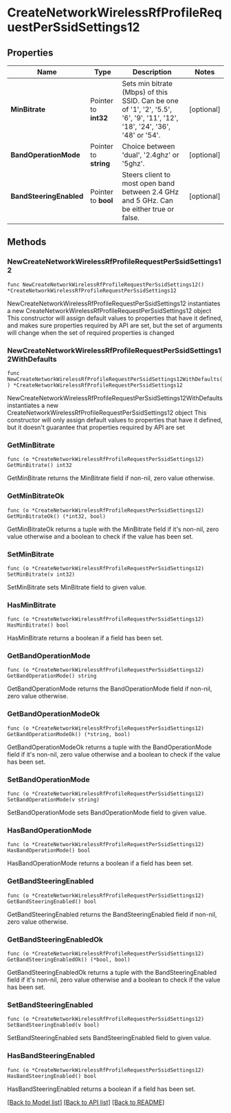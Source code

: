 # CreateNetworkWirelessRfProfileRequestPerSsidSettings12

## Properties

Name | Type | Description | Notes
------------ | ------------- | ------------- | -------------
**MinBitrate** | Pointer to **int32** | Sets min bitrate (Mbps) of this SSID. Can be one of &#39;1&#39;, &#39;2&#39;, &#39;5.5&#39;, &#39;6&#39;, &#39;9&#39;, &#39;11&#39;, &#39;12&#39;, &#39;18&#39;, &#39;24&#39;, &#39;36&#39;, &#39;48&#39; or &#39;54&#39;. | [optional] 
**BandOperationMode** | Pointer to **string** | Choice between &#39;dual&#39;, &#39;2.4ghz&#39; or &#39;5ghz&#39;. | [optional] 
**BandSteeringEnabled** | Pointer to **bool** | Steers client to most open band between 2.4 GHz and 5 GHz. Can be either true or false. | [optional] 

## Methods

### NewCreateNetworkWirelessRfProfileRequestPerSsidSettings12

`func NewCreateNetworkWirelessRfProfileRequestPerSsidSettings12() *CreateNetworkWirelessRfProfileRequestPerSsidSettings12`

NewCreateNetworkWirelessRfProfileRequestPerSsidSettings12 instantiates a new CreateNetworkWirelessRfProfileRequestPerSsidSettings12 object
This constructor will assign default values to properties that have it defined,
and makes sure properties required by API are set, but the set of arguments
will change when the set of required properties is changed

### NewCreateNetworkWirelessRfProfileRequestPerSsidSettings12WithDefaults

`func NewCreateNetworkWirelessRfProfileRequestPerSsidSettings12WithDefaults() *CreateNetworkWirelessRfProfileRequestPerSsidSettings12`

NewCreateNetworkWirelessRfProfileRequestPerSsidSettings12WithDefaults instantiates a new CreateNetworkWirelessRfProfileRequestPerSsidSettings12 object
This constructor will only assign default values to properties that have it defined,
but it doesn't guarantee that properties required by API are set

### GetMinBitrate

`func (o *CreateNetworkWirelessRfProfileRequestPerSsidSettings12) GetMinBitrate() int32`

GetMinBitrate returns the MinBitrate field if non-nil, zero value otherwise.

### GetMinBitrateOk

`func (o *CreateNetworkWirelessRfProfileRequestPerSsidSettings12) GetMinBitrateOk() (*int32, bool)`

GetMinBitrateOk returns a tuple with the MinBitrate field if it's non-nil, zero value otherwise
and a boolean to check if the value has been set.

### SetMinBitrate

`func (o *CreateNetworkWirelessRfProfileRequestPerSsidSettings12) SetMinBitrate(v int32)`

SetMinBitrate sets MinBitrate field to given value.

### HasMinBitrate

`func (o *CreateNetworkWirelessRfProfileRequestPerSsidSettings12) HasMinBitrate() bool`

HasMinBitrate returns a boolean if a field has been set.

### GetBandOperationMode

`func (o *CreateNetworkWirelessRfProfileRequestPerSsidSettings12) GetBandOperationMode() string`

GetBandOperationMode returns the BandOperationMode field if non-nil, zero value otherwise.

### GetBandOperationModeOk

`func (o *CreateNetworkWirelessRfProfileRequestPerSsidSettings12) GetBandOperationModeOk() (*string, bool)`

GetBandOperationModeOk returns a tuple with the BandOperationMode field if it's non-nil, zero value otherwise
and a boolean to check if the value has been set.

### SetBandOperationMode

`func (o *CreateNetworkWirelessRfProfileRequestPerSsidSettings12) SetBandOperationMode(v string)`

SetBandOperationMode sets BandOperationMode field to given value.

### HasBandOperationMode

`func (o *CreateNetworkWirelessRfProfileRequestPerSsidSettings12) HasBandOperationMode() bool`

HasBandOperationMode returns a boolean if a field has been set.

### GetBandSteeringEnabled

`func (o *CreateNetworkWirelessRfProfileRequestPerSsidSettings12) GetBandSteeringEnabled() bool`

GetBandSteeringEnabled returns the BandSteeringEnabled field if non-nil, zero value otherwise.

### GetBandSteeringEnabledOk

`func (o *CreateNetworkWirelessRfProfileRequestPerSsidSettings12) GetBandSteeringEnabledOk() (*bool, bool)`

GetBandSteeringEnabledOk returns a tuple with the BandSteeringEnabled field if it's non-nil, zero value otherwise
and a boolean to check if the value has been set.

### SetBandSteeringEnabled

`func (o *CreateNetworkWirelessRfProfileRequestPerSsidSettings12) SetBandSteeringEnabled(v bool)`

SetBandSteeringEnabled sets BandSteeringEnabled field to given value.

### HasBandSteeringEnabled

`func (o *CreateNetworkWirelessRfProfileRequestPerSsidSettings12) HasBandSteeringEnabled() bool`

HasBandSteeringEnabled returns a boolean if a field has been set.


[[Back to Model list]](../README.md#documentation-for-models) [[Back to API list]](../README.md#documentation-for-api-endpoints) [[Back to README]](../README.md)


